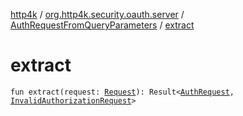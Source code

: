 [http4k](../../index.md) / [org.http4k.security.oauth.server](../index.md) / [AuthRequestFromQueryParameters](index.md) / [extract](./extract.md)

# extract

`fun extract(request: `[`Request`](../../org.http4k.core/-request/index.md)`): Result<`[`AuthRequest`](../-auth-request/index.md)`, `[`InvalidAuthorizationRequest`](../-invalid-authorization-request/index.md)`>`